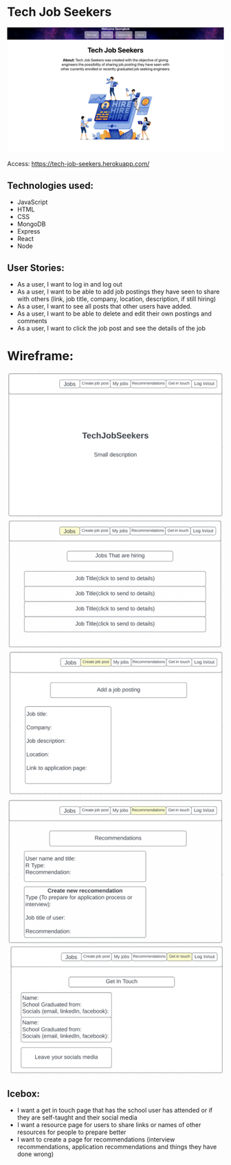 # Tech Job Seekers

![](./jobMain.png)

Access: https://tech-job-seekers.herokuapp.com/

## Technologies used:
- JavaScript
- HTML
- CSS
- MongoDB
- Express
- React
- Node

## User Stories:
- As a user, I want to log in and log out
- As a user, I want to be able to add job postings they have seen to share with others (link, job title, company, location, description, if still hiring)
- As a user, I want to see all posts that other users have added.
- As a user, I want to be able to delete and edit their own postings and comments
- As a user, I want to click the job post and see the details of the job

# Wireframe:
![](./main.png)
![](./jobs.png)
![](./create.png)
![](./recomendations.png)
![](./git.png)

## Icebox: 
- I want a get in touch page that has the school user has attended or if they are self-taught and their social media
- I want a resource page for users to share links or names of other resources for people to prepare better
- I want to create a page for recommendations (interview recommendations, application recommendations and things they have done wrong)
